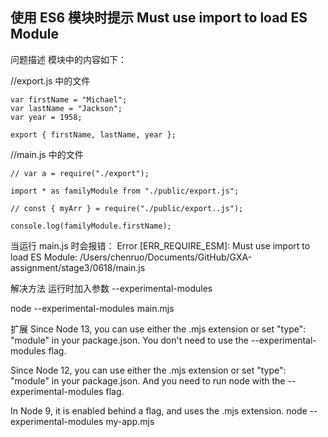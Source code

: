 ## 使用 ES6 模块时提示 Must use import to load ES Module

问题描述
模块中的内容如下：

//export.js 中的文件

```
var firstName = "Michael";
var lastName = "Jackson";
var year = 1958;

export { firstName, lastName, year };
```

//main.js 中的文件

```
// var a = require("./export");

import * as familyModule from "./public/export.js";

// const { myArr } = require("./public/export..js");

console.log(familyModule.firstName);

```

当运行 main.js 时会报错： Error [ERR_REQUIRE_ESM]: Must use import to load ES Module: /Users/chenruo/Documents/GitHub/GXA-assignment/stage3/0618/main.js

解决方法
运行时加入参数 --experimental-modules

node --experimental-modules main.mjs

扩展
Since Node 13, you can use either the .mjs extension or set "type": "module" in your package.json. You don't need to use the --experimental-modules flag.

Since Node 12, you can use either the .mjs extension or set "type": "module" in your package.json. And you need to run node with the --experimental-modules flag.

In Node 9, it is enabled behind a flag, and uses the .mjs extension. node --experimental-modules my-app.mjs
